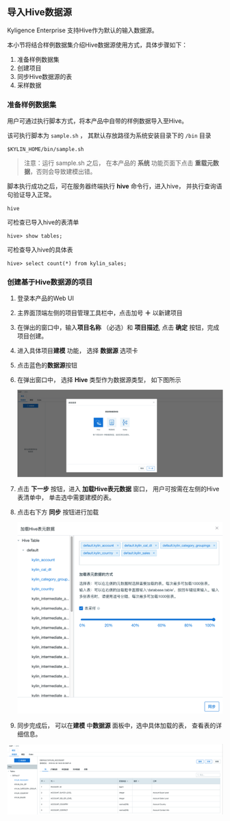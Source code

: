 ## 导入Hive数据源
Kyligence Enterprise 支持Hive作为默认的输入数据源。

本小节将结合样例数据集介绍Hive数据源使用方式，具体步骤如下：

1. 准备样例数据集
2. 创建项目
3. 同步Hive数据源的表
4. 采样数据



### 准备样例数据集

用户可通过执行脚本方式，将本产品中自带的样例数据导入至Hive。

该可执行脚本为 `sample.sh` ， 其默认存放路径为系统安装目录下的 `/bin` 目录

```shell
$KYLIN_HOME/bin/sample.sh
```



> 注意：运行 sample.sh 之后， 在本产品的 **系统** 功能页面下点击 **重载元数据**，否则会导致建模出错。



脚本执行成功之后，可在服务器终端执行 **hive** 命令行，进入hive， 并执行查询语句验证导入正常。

```shell
hive
```

可检查已导入hive的表清单

```shell
hive> show tables;
```

可检查导入hive的具体表

```
hive> select count(*) from kylin_sales;
```



### 创建基于Hive数据源的项目



1. 登录本产品的Web UI

2. 主界面顶端左侧的项目管理工具栏中，点击加号 **＋** 以新建项目

3. 在弹出的窗口中，输入**项目名称** （必选）和 **项目描述**, 点击 **确定** 按钮，完成项目创建。

4. 进入具体项目**建模** 功能， 选择 **数据源** 选项卡

5. 点击蓝色的**数据源**按钮

6. 在弹出窗口中， 选择 **Hive** 类型作为数据源类型， 如下图所示

   ![](images/dataimport_3.png)

7. 点击 **下一步** 按钮，进入 **加载Hive表元数据** 窗口， 用户可按需在左侧的Hive表清单中， 单击选中需要建模的表。

8. 点击右下方 **同步** 按钮进行加载

   ![](images/dataimport_4.png)

9. 同步完成后， 可以在**建模** 中**数据源** 面板中，选中具体加载的表， 查看表的详细信息。

![](images/dataimport_5.png)
